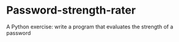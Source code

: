# Password-strength-rater
A Python exercise: write a program that evaluates the strength of a password
